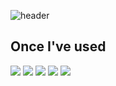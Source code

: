 ![header](https://capsule-render.vercel.app/api?type=soft&color=auto&customColorList=6&height=200&section=header&text=KOJUHEE's%20Github&animation=twinkling&fontSize=50)
<!--![Anurag's GitHub stats](https://github-readme-stats.vercel.app/api?username=162flower&show_icons=true&theme=vue)-->

##  Once I've used 
<div style="display:flex; flex-direction:column; align-items:flex-start;">
    <div>
        <img src="https://img.shields.io/badge/html5-E34F26?style=flat-square&logo=html5&logoColor=white"> 
        <img src="https://img.shields.io/badge/css-1572B6?style=flat-square&logo=css3&logoColor=white"> 
        <img src="https://img.shields.io/badge/javascript-F7DF1E?style=flat-square&logo=javascript&logoColor=black">
        <img src="https://img.shields.io/badge/JQuery-0769AD?style=flat-square&logo=jQuery&logoColor=white">
        <img src="https://img.shields.io/badge/Node.js-339933?style=flat-square&logo=nodedotjs&logoColor=white">
    </div>
<br>
</div>



<!--
**162flower/162flower** is a ✨ _special_ ✨ repository because its `README.md` (this file) appears on your GitHub profile.

Here are some ideas to get you started:

- 🔭 I’m currently working on ...
- 🌱 I’m currently learning ...
- 👯 I’m looking to collaborate on ...
- 🤔 I’m looking for help with ...
- 💬 Ask me about ...
- 📫 How to reach me: ...
- 😄 Pronouns: ...
- ⚡ Fun fact: ...
-->
